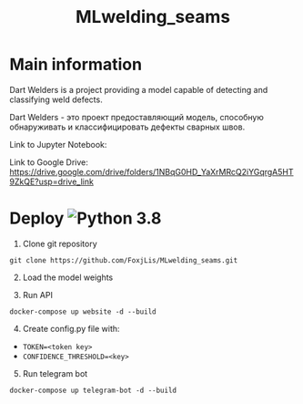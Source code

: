 <h1 style="font-size: 30px; text-align: center; margin: 15px; padding: 10px;">MLwelding_seams</h1> 

# Main information
Dart Welders is a project providing a model capable of detecting and classifying weld defects.

Dart Welders - это проект предоставляющий модель, способную обнаруживать и классифицировать дефекты сварных швов.


Link to Jupyter Notebook: 

Link to Google Drive: https://drive.google.com/drive/folders/1NBqG0HD_YaXrMRcQ2iYGqrgA5HT9ZkQE?usp=drive_link
# Deploy  ![Python 3.8](https://img.shields.io/badge/python-3.8-blue.svg)

1. Clone git repository
```
git clone https://github.com/FoxjLis/MLwelding_seams.git
```

2. Load the model weights

3. Run API
```
docker-compose up website -d --build
```

4. Create config.py file with:
- ```TOKEN=<token key>```
- ```CONFIDENCE_THRESHOLD=<key>```

5. Run telegram bot
```
docker-compose up telegram-bot -d --build
```
